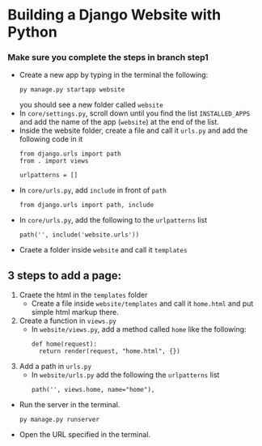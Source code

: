 # Building a Django Website with Python

### Make sure you complete the steps in branch step1

- Create a new app by typing in the terminal the following:
  ```
  py manage.py startapp website
  ```
  you should see a new folder called `website`
- In `core/settings.py`, scroll down until you find the list `INSTALLED_APPS` and add the name of the app (`website`) at the end of the list.
- Inside the website folder, create a file and call it `urls.py` and add the following code in it
  ```
  from django.urls import path
  from . import views

  urlpatterns = []
  ```
- In `core/urls.py`, add `include` in front of `path`
  ```
  from django.urls import path, include
  ```
- In `core/urls.py`, add the following to the `urlpatterns` list
  ```
  path('', include('website.urls'))
  ```
- Craete a folder inside `website` and call it `templates`

## 3 steps to add a page:

1. Craete the html in the `templates` folder
   - Create a file inside `website/templates` and call it `home.html` and put simple html markup there.
2. Create a function in `views.py`
   - In `website/views.py`, add a method called `home` like the following:
     ```
     def home(request):
       return render(request, "home.html", {})
     ```
3. Add a path in `urls.py`
   - In `website/urls.py` add the following the `urlpatterns` list
     ```
     path('', views.home, name="home"),
     ```

- Run the server in the terminal.
  ```
  py manage.py runserver
  ```
- Open the URL specified in the terminal.
